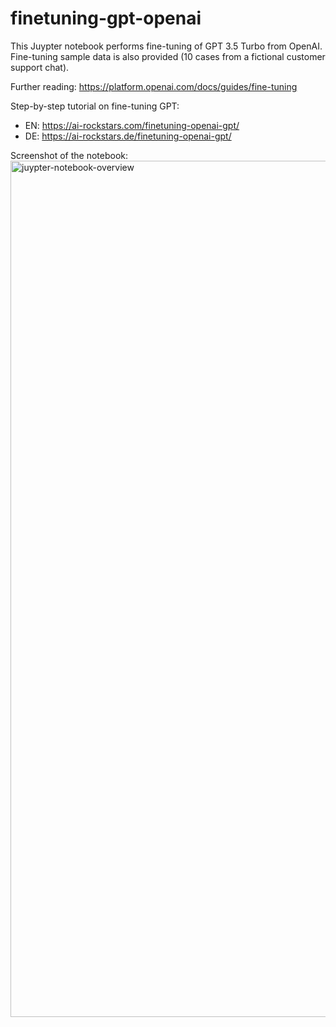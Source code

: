 # finetuning-gpt-openai

This Juypter notebook performs fine-tuning of GPT 3.5 Turbo from OpenAI.
Fine-tuning sample data is also provided (10 cases from a fictional customer support chat).

Further reading:
https://platform.openai.com/docs/guides/fine-tuning

Step-by-step tutorial on fine-tuning GPT:
- EN: https://ai-rockstars.com/finetuning-openai-gpt/
- DE: https://ai-rockstars.de/finetuning-openai-gpt/

Screenshot of the notebook:
<img width="1370" alt="juypter-notebook-overview" src="https://github.com/RalfSchukay/finetuning-gpt-openai/assets/143171877/e8b2c9b9-5a8f-4466-b7aa-6cf2905312bf">

